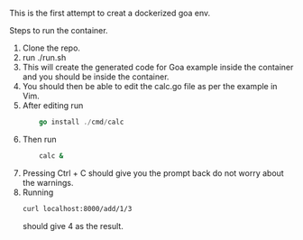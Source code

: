 This is the first attempt to creat a dockerized goa env.

Steps to run the container.
1. Clone the repo.
2. run ./run.sh
3. This will create the generated code for Goa example inside the container and you should be inside the container.
4. You should then be able to edit the calc.go file as per the example in Vim.
5. After editing run 
    ```go
        go install ./cmd/calc
    ```
6. Then run 
    ```bash
        calc &
    ```
7. Pressing Ctrl + C should give you the prompt back do not worry about the warnings.
8. Running 
    ```bash
    curl localhost:8000/add/1/3
    ```
    should give 4 as the result.